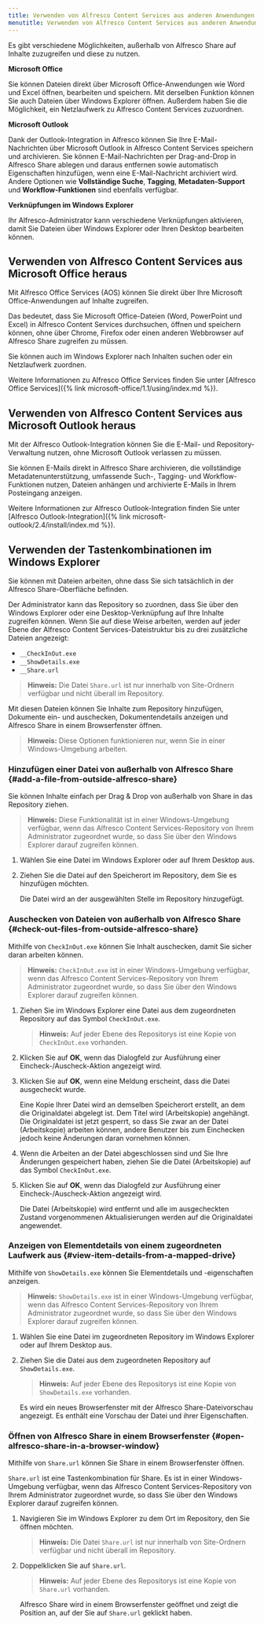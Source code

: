 ```yaml
---
title: Verwenden von Alfresco Content Services aus anderen Anwendungen heraus
menutitle: Verwenden von Alfresco Content Services aus anderen Anwendungen heraus
---
```


Es gibt verschiedene Möglichkeiten, außerhalb von Alfresco Share auf Inhalte zuzugreifen und diese zu nutzen.

**Microsoft Office**

Sie können Dateien direkt über Microsoft Office-Anwendungen wie Word und Excel öffnen, bearbeiten und speichern. Mit derselben Funktion können Sie auch Dateien über Windows Explorer öffnen. Außerdem haben Sie die Möglichkeit, ein Netzlaufwerk zu Alfresco Content Services zuzuordnen.

**Microsoft Outlook**

Dank der Outlook-Integration in Alfresco können Sie Ihre E-Mail-Nachrichten über Microsoft Outlook in Alfresco Content Services speichern und archivieren. Sie können E-Mail-Nachrichten per Drag-and-Drop in Alfresco Share ablegen und daraus entfernen sowie automatisch Eigenschaften hinzufügen, wenn eine E-Mail-Nachricht archiviert wird. Andere Optionen wie **Vollständige Suche**, **Tagging**, **Metadaten-Support** und **Workflow-Funktionen** sind ebenfalls verfügbar.

**Verknüpfungen im Windows Explorer**

Ihr Alfresco-Administrator kann verschiedene Verknüpfungen aktivieren, damit Sie Dateien über Windows Explorer oder Ihren Desktop bearbeiten können.

## Verwenden von Alfresco Content Services aus Microsoft Office heraus

Mit Alfresco Office Services (AOS) können Sie direkt über Ihre Microsoft Office-Anwendungen auf Inhalte zugreifen.

Das bedeutet, dass Sie Microsoft Office-Dateien (Word, PowerPoint und Excel) in Alfresco Content Services durchsuchen, öffnen und speichern können, ohne über Chrome, Firefox oder einen anderen Webbrowser auf Alfresco Share zugreifen zu müssen.

Sie können auch im Windows Explorer nach Inhalten suchen oder ein Netzlaufwerk zuordnen.

Weitere Informationen zu Alfresco Office Services finden Sie unter [Alfresco Office Services]({% link microsoft-office/1.1/using/index.md %}).

## Verwenden von Alfresco Content Services aus Microsoft Outlook heraus

Mit der Alfresco Outlook-Integration können Sie die E-Mail- und Repository-Verwaltung nutzen, ohne Microsoft Outlook verlassen zu müssen.

Sie können E-Mails direkt in Alfresco Share archivieren, die vollständige Metadatenunterstützung, umfassende Such-, Tagging- und Workflow-Funktionen nutzen, Dateien anhängen und archivierte E-Mails in Ihrem Posteingang anzeigen.

Weitere Informationen zur Alfresco Outlook-Integration finden Sie unter [Alfresco Outlook-Integration]({% link microsoft-outlook/2.4/install/index.md %}).

## Verwenden der Tastenkombinationen im Windows Explorer

Sie können mit Dateien arbeiten, ohne dass Sie sich tatsächlich in der Alfresco Share-Oberfläche befinden.

Der Administrator kann das Repository so zuordnen, dass Sie über den Windows Explorer oder eine Desktop-Verknüpfung auf Ihre Inhalte zugreifen können. Wenn Sie auf diese Weise arbeiten, werden auf jeder Ebene der Alfresco Content Services-Dateistruktur bis zu drei zusätzliche Dateien angezeigt:

-   `__CheckInOut.exe`
-   `__ShowDetails.exe`
-   `__Share.url`

> **Hinweis:** Die Datei `Share.url` ist nur innerhalb von Site-Ordnern verfügbar und nicht überall im Repository.

Mit diesen Dateien können Sie Inhalte zum Repository hinzufügen, Dokumente ein- und auschecken, Dokumentendetails anzeigen und Alfresco Share in einem Browserfenster öffnen.

> **Hinweis:** Diese Optionen funktionieren nur, wenn Sie in einer Windows-Umgebung arbeiten.

### Hinzufügen einer Datei von außerhalb von Alfresco Share {#add-a-file-from-outside-alfresco-share}

Sie können Inhalte einfach per Drag & Drop von außerhalb von Share in das Repository ziehen.

> **Hinweis:** Diese Funktionalität ist in einer Windows-Umgebung verfügbar, wenn das Alfresco Content Services-Repository von Ihrem Administrator zugeordnet wurde, so dass Sie über den Windows Explorer darauf zugreifen können.

1.  Wählen Sie eine Datei im Windows Explorer oder auf Ihrem Desktop aus.

2.  Ziehen Sie die Datei auf den Speicherort im Repository, dem Sie es hinzufügen möchten.

    Die Datei wird an der ausgewählten Stelle im Repository hinzugefügt.

### Auschecken von Dateien von außerhalb von Alfresco Share {#check-out-files-from-outside-alfresco-share}

Mithilfe von `CheckInOut.exe` können Sie Inhalt auschecken, damit Sie sicher daran arbeiten können.

> **Hinweis:** `CheckInOut.exe` ist in einer Windows-Umgebung verfügbar, wenn das Alfresco Content Services-Repository von Ihrem Administrator zugeordnet wurde, so dass Sie über den Windows Explorer darauf zugreifen können.

1.  Ziehen Sie im Windows Explorer eine Datei aus dem zugeordneten Repository auf das Symbol `CheckInOut.exe`.

    > **Hinweis:** Auf jeder Ebene des Repositorys ist eine Kopie von `CheckInOut.exe` vorhanden.

2.  Klicken Sie auf **OK**, wenn das Dialogfeld zur Ausführung einer Eincheck-/Auscheck-Aktion angezeigt wird.

3.  Klicken Sie auf **OK**, wenn eine Meldung erscheint, dass die Datei ausgecheckt wurde.

    Eine Kopie Ihrer Datei wird an demselben Speicherort erstellt, an dem die Originaldatei abgelegt ist. Dem Titel wird (Arbeitskopie) angehängt. Die Originaldatei ist jetzt gesperrt, so dass Sie zwar an der Datei (Arbeitskopie) arbeiten können, andere Benutzer bis zum Einchecken jedoch keine Änderungen daran vornehmen können.

4.  Wenn die Arbeiten an der Datei abgeschlossen sind und Sie Ihre Änderungen gespeichert haben, ziehen Sie die Datei (Arbeitskopie) auf das Symbol `CheckInOut.exe`.

5.  Klicken Sie auf **OK**, wenn das Dialogfeld zur Ausführung einer Eincheck-/Auscheck-Aktion angezeigt wird.

    Die Datei (Arbeitskopie) wird entfernt und alle im ausgecheckten Zustand vorgenommenen Aktualisierungen werden auf die Originaldatei angewendet.

### Anzeigen von Elementdetails von einem zugeordneten Laufwerk aus {#view-item-details-from-a-mapped-drive}

Mithilfe von `ShowDetails.exe` können Sie Elementdetails und -eigenschaften anzeigen.

> **Hinweis:** `ShowDetails.exe` ist in einer Windows-Umgebung verfügbar, wenn das Alfresco Content Services-Repository von Ihrem Administrator zugeordnet wurde, so dass Sie über den Windows Explorer darauf zugreifen können.

1.  Wählen Sie eine Datei im zugeordneten Repository im Windows Explorer oder auf Ihrem Desktop aus.

2.  Ziehen Sie die Datei aus dem zugeordneten Repository auf `ShowDetails.exe`.

    > **Hinweis:** Auf jeder Ebene des Repositorys ist eine Kopie von `ShowDetails.exe` vorhanden.

    Es wird ein neues Browserfenster mit der Alfresco Share-Dateivorschau angezeigt. Es enthält eine Vorschau der Datei und ihrer Eigenschaften.

### Öffnen von Alfresco Share in einem Browserfenster {#open-alfresco-share-in-a-browser-window}

Mithilfe von `Share.url` können Sie Share in einem Browserfenster öffnen.

`Share.url` ist eine Tastenkombination für Share. Es ist in einer Windows-Umgebung verfügbar, wenn das Alfresco Content Services-Repository von Ihrem Administrator zugeordnet wurde, so dass Sie über den Windows Explorer darauf zugreifen können.

1.  Navigieren Sie im Windows Explorer zu dem Ort im Repository, den Sie öffnen möchten.

    > **Hinweis:** Die Datei `Share.url` ist nur innerhalb von Site-Ordnern verfügbar und nicht überall im Repository.

2.  Doppelklicken Sie auf `Share.url`.

    > **Hinweis:** Auf jeder Ebene des Repositorys ist eine Kopie von `Share.url` vorhanden.

    Alfresco Share wird in einem Browserfenster geöffnet und zeigt die Position an, auf der Sie auf `Share.url` geklickt haben.
